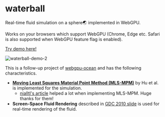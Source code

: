 # waterball
Real-time fluid simulation on a sphere🌏 implemented in WebGPU. 

Works on your browsers which support WebGPU (Chrome, Edge etc. Safari is also supported when WebGPU feature flag is enabled).

[Try demo here!](https://waterball.netlify.app/)

![waterball-demo-2](https://github.com/user-attachments/assets/7e0ce578-8084-4205-87d2-d836de155a5e)

This is a follow-up project of [webgpu-ocean](https://github.com/matsuoka-601/webgpu-ocean) and has the following characteristics. 
- [**Moving Least Squares Material Point Method (MLS-MPM)**](https://yzhu.io/publication/mpmmls2018siggraph/paper.pdf) by Hu et al. is implemented for the simulation.
  - [nialltl's article](https://nialltl.neocities.org/articles/mpm_guide) helped a lot when implementing MLS-MPM. Huge thanks for them!
- **Screen-Space Fluid Rendering** described in [GDC 2010 slide](https://developer.download.nvidia.com/presentations/2010/gdc/Direct3D_Effects.pdf) is used for real-time rendering of the fluid.
